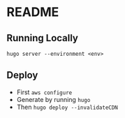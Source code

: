 # README

## Running Locally
`hugo server --environment <env>`

## Deploy
* First `aws configure`
* Generate by running `hugo`
* Then `hugo deploy --invalidateCDN`

